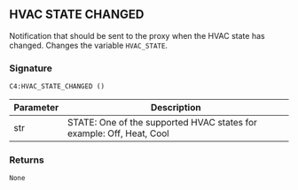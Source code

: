 ## HVAC STATE CHANGED

Notification that should be sent to the proxy when the HVAC state has changed. Changes the variable `HVAC_STATE`.


### Signature

`C4:HVAC_STATE_CHANGED ()` 


| Parameter | Description |
| --- | --- |
| str | STATE: One of the supported HVAC states for example: Off, Heat, Cool |


### Returns

`None`

